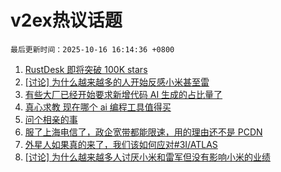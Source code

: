 # v2ex热议话题

`最后更新时间：2025-10-16 16:14:36 +0800`

1. [RustDesk 即将突破 100K stars](https://www.v2ex.com/t/1165782)
1. [[讨论] 为什么越来越多的人开始反感小米甚至雷](https://www.v2ex.com/t/1165864)
1. [有些大厂已经开始要求新增代码 AI 生成的占比量了](https://www.v2ex.com/t/1165999)
1. [真心求教 现在哪个 ai 编程工具值得买](https://www.v2ex.com/t/1165997)
1. [问个相亲的事](https://www.v2ex.com/t/1165850)
1. [服了上海电信了，政企宽带都能限速，用的理由还不是 PCDN](https://www.v2ex.com/t/1165717)
1. [外星人如果真的来了，我们该如何应对#3I/ATLAS](https://www.v2ex.com/t/1166003)
1. [[讨论] 为什么越来越多人讨厌小米和雷军但没有影响小米的业绩](https://www.v2ex.com/t/1166044)

